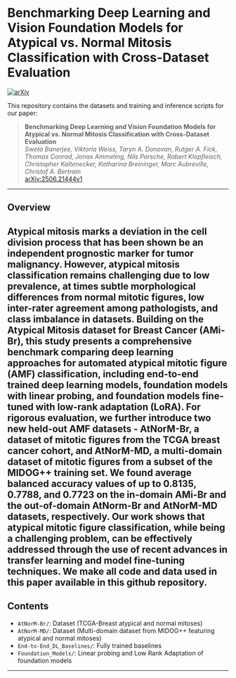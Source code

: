 # Benchmarking Deep Learning and Vision Foundation Models for Atypical vs. Normal Mitosis Classification with Cross-Dataset Evaluation

[![arXiv](https://img.shields.io/badge/arXiv-2506.21444v1-b31b1b.svg)](https://arxiv.org/abs/2506.21444v1)

This repository contains the datasets and training and inference scripts for our paper:

> **Benchmarking Deep Learning and Vision Foundation Models for Atypical vs. Normal Mitosis Classification with Cross-Dataset Evaluation**  
> *Sweta Banerjee, Viktoria Weiss, Taryn A. Donovan, Rutger A. Fick, Thomas Conrad, Jonas Ammeling, Nils Porsche, Robert Klopfleisch, Christopher Kaltenecker, Katharina Breininger, Marc Aubreville, Christof A. Bertram*  
> [arXiv:2506.21444v1](https://arxiv.org/abs/2506.21444v1)

---

## Overview

Atypical mitosis marks a deviation in the cell division process that has been shown be an independent prognostic marker for tumor malignancy. However, atypical mitosis classification remains challenging due to low prevalence, at times subtle morphological differences from normal mitotic figures, low inter-rater agreement among pathologists, and class imbalance in datasets. Building on the Atypical Mitosis dataset for Breast Cancer (AMi-Br), this study presents a comprehensive benchmark comparing deep learning approaches for automated atypical mitotic figure (AMF) classification, including end-to-end trained deep learning models, foundation models with linear probing, and foundation models fine-tuned with low-rank adaptation (LoRA). For rigorous evaluation, we further introduce two new held-out AMF datasets - AtNorM-Br, a dataset of mitotic figures from the TCGA breast cancer cohort, and AtNorM-MD, a multi-domain dataset of mitotic figures from a subset of the MIDOG++ training set. We found average balanced accuracy values of up to 0.8135, 0.7788, and 0.7723 on the in-domain AMi-Br and the out-of-domain AtNorm-Br and AtNorM-MD datasets, respectively. Our work shows that atypical mitotic figure classification, while being a challenging problem, can be effectively addressed through the use of recent advances in transfer learning and model fine-tuning techniques. We make all code and data used in this paper available in this github repository.
---

## Contents

- `AtNorM-Br/`: Dataset (TCGA-Breast atypical and normal mitoses)
- `AtNorM-MD/`: Dataset (Multi-domain dataset from MIDOG++ featuring atypical and normal mitoses)
- `End-to-End_DL_Baselines/`: Fully trained baselines
- `Foundation_Models/`: Linear probing and Low Rank Adaptation of foundation models

---




